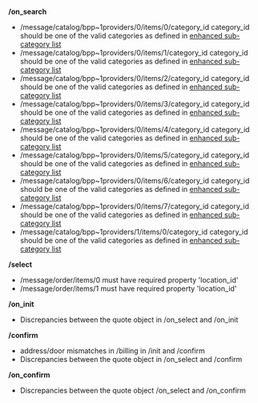 **/on_search**
- /message/catalog/bpp~1providers/0/items/0/category_id category_id should be one of the valid categories as defined in [enhanced sub-category list](https://docs.google.com/spreadsheets/d/1ayRbp-WmXwwbzp7z1MgRO0NuKZM1AQk4GGZ8SE4NTnw/edit#gid=0)
- /message/catalog/bpp~1providers/0/items/1/category_id category_id should be one of the valid categories as defined in [enhanced sub-category list](https://docs.google.com/spreadsheets/d/1ayRbp-WmXwwbzp7z1MgRO0NuKZM1AQk4GGZ8SE4NTnw/edit#gid=0)
- /message/catalog/bpp~1providers/0/items/2/category_id category_id should be one of the valid categories as defined in [enhanced sub-category list](https://docs.google.com/spreadsheets/d/1ayRbp-WmXwwbzp7z1MgRO0NuKZM1AQk4GGZ8SE4NTnw/edit#gid=0)
- /message/catalog/bpp~1providers/0/items/3/category_id category_id should be one of the valid categories as defined in [enhanced sub-category list](https://docs.google.com/spreadsheets/d/1ayRbp-WmXwwbzp7z1MgRO0NuKZM1AQk4GGZ8SE4NTnw/edit#gid=0)
- /message/catalog/bpp~1providers/0/items/4/category_id category_id should be one of the valid categories as defined in [enhanced sub-category list](https://docs.google.com/spreadsheets/d/1ayRbp-WmXwwbzp7z1MgRO0NuKZM1AQk4GGZ8SE4NTnw/edit#gid=0)
- /message/catalog/bpp~1providers/0/items/5/category_id category_id should be one of the valid categories as defined in [enhanced sub-category list](https://docs.google.com/spreadsheets/d/1ayRbp-WmXwwbzp7z1MgRO0NuKZM1AQk4GGZ8SE4NTnw/edit#gid=0)
- /message/catalog/bpp~1providers/0/items/6/category_id category_id should be one of the valid categories as defined in [enhanced sub-category list](https://docs.google.com/spreadsheets/d/1ayRbp-WmXwwbzp7z1MgRO0NuKZM1AQk4GGZ8SE4NTnw/edit#gid=0)
- /message/catalog/bpp~1providers/0/items/7/category_id category_id should be one of the valid categories as defined in [enhanced sub-category list](https://docs.google.com/spreadsheets/d/1ayRbp-WmXwwbzp7z1MgRO0NuKZM1AQk4GGZ8SE4NTnw/edit#gid=0)
- /message/catalog/bpp~1providers/1/items/0/category_id category_id should be one of the valid categories as defined in [enhanced sub-category list](https://docs.google.com/spreadsheets/d/1ayRbp-WmXwwbzp7z1MgRO0NuKZM1AQk4GGZ8SE4NTnw/edit#gid=0)

**/select**
- /message/order/items/0 must have required property 'location_id'
- /message/order/items/1 must have required property 'location_id'

**/on_init**
- Discrepancies between the quote object in /on_select and /on_init

**/confirm**
- address/door mismatches in /billing in /init and /confirm
- Discrepancies between the quote object in /on_select and /confirm

**/on_confirm**
- Discrepancies between the quote object /on_select and /on_confirm

